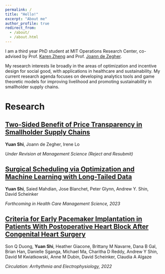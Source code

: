 ```yaml
---
permalink: /
title: "Hello!"
excerpt: "About me"
author_profile: true
redirect_from: 
  - /about/
  - /about.html
---
```


I am a third year PhD student at MIT Operations Research Center, co-advised by Prof. [Karen Zheng](https://mitmgmtfaculty.mit.edu/yanchong/) and Prof. [Joann de Zegher](https://www.jfdezegher.com/). 

My research interests lie broadly in the areas of optimization and incentive design for social good, with applications in healthcare and sustainability. My current research agenda focuses on developing analytics tools and game theoretic models for improving livelihood and promoting sustainability in smallholder supply chains. 

Research
======
## [Two-Sided Benefit of Price Transparency in Smallholder Supply Chains](https://papers.ssrn.com/sol3/papers.cfm?abstract_id=4052928)
**Yuan Shi**, Joann de Zegher, Irene Lo

_Under Revision at Management Science (Reject and Resubmit)_

## [Surgical Scheduling via Optimization and Machine Learning with Long-Tailed Data](https://arxiv.org/abs/2202.06383)
**Yuan Shi**, Saied Mahdian, Jose Blanchet, Peter Glynn, Andrew Y. Shin, David Scheinker

_Forthcoming in Health Care Management Science, 2023_

## [Criteria for Early Pacemaker Implantation in Patients With Postoperative Heart Block After Congenital Heart Surgery](https://www.ahajournals.org/doi/full/10.1161/CIRCEP.122.011145)
Son Q Duong, **Yuan Shi**, Heather Giacone, Brittany M Navarre, Dana B Gal, Brian Han, Danielle Sganga, Michael Ma, Charitha D Reddy, Andrew Y Shin, David M Kwiatkowski, Anne M Dubin, David Scheinker, Claudia A Algaze

_Circulation: Arrhythmia and Electrophysiology, 2022_


